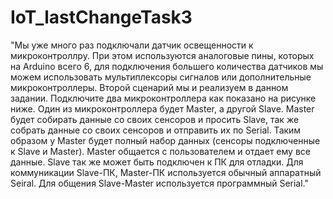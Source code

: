 # IoT_lastChangeTask3

"Мы уже много раз подключали датчик освещенности к микроконтроллру. При этом
используются аналоговые пины, которых на Arduino всего 6, для подключения большего
количества датчиков мы можем использовать мультиплексоры сигналов или дополнительные
микроконтроллеры. Второй сценарий мы и реализуем в данном задании. Подключите два
микроконтроллера как показано на рисунке ниже. Один из микроконтроллера будет Master, а
другой Slave. Master будет собирать данные со своих сенсоров и просить Slave, так же
собрать данные со своих сенсоров и отправить их по Serial. Таким образом у Master будет
полный набор данных (сенсоры подключенные к Slave и Master). Master общается с
пользователем и отдает ему все данные. Slave так же может быть подключен к ПК для
отладки. Для коммуникации Slave-ПК, Master-ПК используется обычный аппаратный Seiral.
Для общения Slave-Master используется программный Serial."
